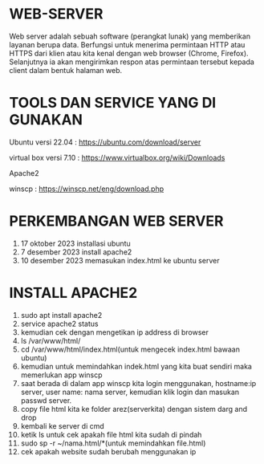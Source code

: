 # WEB-SERVER
Web server adalah sebuah software (perangkat lunak) yang memberikan layanan berupa data. Berfungsi untuk menerima permintaan HTTP atau HTTPS dari klien atau kita kenal dengan web browser (Chrome, Firefox). Selanjutnya ia akan mengirimkan respon atas permintaan tersebut kepada client dalam bentuk halaman web.
# TOOLS DAN SERVICE YANG DI GUNAKAN 
Ubuntu versi 22.04  : https://ubuntu.com/download/server

virtual box versi 7.10 : https://www.virtualbox.org/wiki/Downloads

Apache2

winscp  : https://winscp.net/eng/download.php

# PERKEMBANGAN WEB SERVER
1. 17 oktober 2023 installasi ubuntu
2. 7 desember 2023 install apache2
3. 10 desember 2023 memasukan index.html ke ubuntu server
   
# INSTALL APACHE2
1. sudo apt install apache2
2. service apache2 status
3. kemudian cek dengan mengetikan ip address di browser
4. ls /var/www/html/
5. cd /var/www/html/index.html(untuk mengecek index.html bawaan ubuntu)
6. kemudian untuk memindahkan indek.html yang kita buat sendiri maka memerlukan app winscp
7. saat berada di dalam app winscp kita login menggunakan, hostname:ip server, user name: nama server, kemudian klik login dan masukan passwd server.
8. copy file html kita ke folder arez(serverkita) dengan sistem darg and drop
9. kembali ke server di cmd
10. ketik ls untuk cek apakah file html kita sudah di pindah
11. sudo sp -r ~/nama.html/*(untuk memindahkan file.html)
12. cek apakah website sudah berubah menggunakan ip
